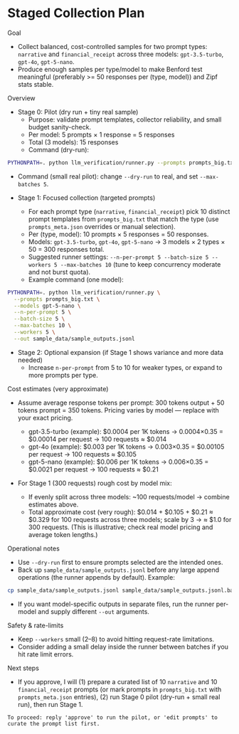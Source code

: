 # Staged Collection Plan

Goal
- Collect balanced, cost-controlled samples for two prompt types: `narrative` and `financial_receipt` across three models: `gpt-3.5-turbo`, `gpt-4o`, `gpt-5-nano`.
- Produce enough samples per type/model to make Benford test meaningful (preferably >= 50 responses per (type, model)) and Zipf stats stable.

Overview
- Stage 0: Pilot (dry run + tiny real sample)
  - Purpose: validate prompt templates, collector reliability, and small budget sanity-check.
  - Per model: 5 prompts × 1 response = 5 responses
  - Total (3 models): 15 responses
  - Command (dry-run):

```bash
PYTHONPATH=. python llm_verification/runner.py --prompts prompts_big.txt --models gpt-3.5-turbo gpt-4o gpt-5-nano --n-per-prompt 1 --batch-size 1 --max-batches 5 --dry-run
```

  - Command (small real pilot): change `--dry-run` to real, and set `--max-batches 5`.

- Stage 1: Focused collection (targeted prompts)
  - For each prompt type (`narrative`, `financial_receipt`) pick 10 distinct prompt templates from `prompts_big.txt` that match the type (use `prompts_meta.json` overrides or manual selection).
  - Per (type, model): 10 prompts × 5 responses = 50 responses.
  - Models: `gpt-3.5-turbo`, `gpt-4o`, `gpt-5-nano` → 3 models × 2 types × 50 = 300 responses total.
  - Suggested runner settings: `--n-per-prompt 5 --batch-size 5 --workers 5 --max-batches 10` (tune to keep concurrency moderate and not burst quota).
  - Example command (one model):

```bash
PYTHONPATH=. python llm_verification/runner.py \
  --prompts prompts_big.txt \
  --models gpt-5-nano \
  --n-per-prompt 5 \
  --batch-size 5 \
  --max-batches 10 \
  --workers 5 \
  --out sample_data/sample_outputs.jsonl
```

- Stage 2: Optional expansion (if Stage 1 shows variance and more data needed)
  - Increase `n-per-prompt` from 5 to 10 for weaker types, or expand to more prompts per type.

Cost estimates (very approximate)
- Assume average response tokens per prompt: 300 tokens output + 50 tokens prompt = 350 tokens. Pricing varies by model — replace with your exact pricing.
  - gpt-3.5-turbo (example): $0.0004 per 1K tokens → 0.0004×0.35 = $0.00014 per request → 100 requests ≈ $0.014
  - gpt-4o (example): $0.003 per 1K tokens → 0.003×0.35 = $0.00105 per request → 100 requests ≈ $0.105
  - gpt-5-nano (example): $0.006 per 1K tokens → 0.006×0.35 = $0.0021 per request → 100 requests ≈ $0.21

- For Stage 1 (300 requests) rough cost by model mix:
  - If evenly split across three models: ~100 requests/model → combine estimates above.
  - Total approximate cost (very rough): $0.014 + $0.105 + $0.21 ≈ $0.329 for 100 requests across three models; scale by 3 → ≈ $1.0 for 300 requests. (This is illustrative; check real model pricing and average token lengths.)

Operational notes
- Use `--dry-run` first to ensure prompts selected are the intended ones.
- Back up `sample_data/sample_outputs.jsonl` before any large append operations (the runner appends by default). Example:

```bash
cp sample_data/sample_outputs.jsonl sample_data/sample_outputs.jsonl.bak
```

- If you want model-specific outputs in separate files, run the runner per-model and supply different `--out` arguments.

Safety & rate-limits
- Keep `--workers` small (2–8) to avoid hitting request-rate limitations.
- Consider adding a small delay inside the runner between batches if you hit rate limit errors.

Next steps
- If you approve, I will (1) prepare a curated list of 10 `narrative` and 10 `financial_receipt` prompts (or mark prompts in `prompts_big.txt` with `prompts_meta.json` entries), (2) run Stage 0 pilot (dry-run + small real run), then run Stage 1.

```text
To proceed: reply 'approve' to run the pilot, or 'edit prompts' to curate the prompt list first.
```
